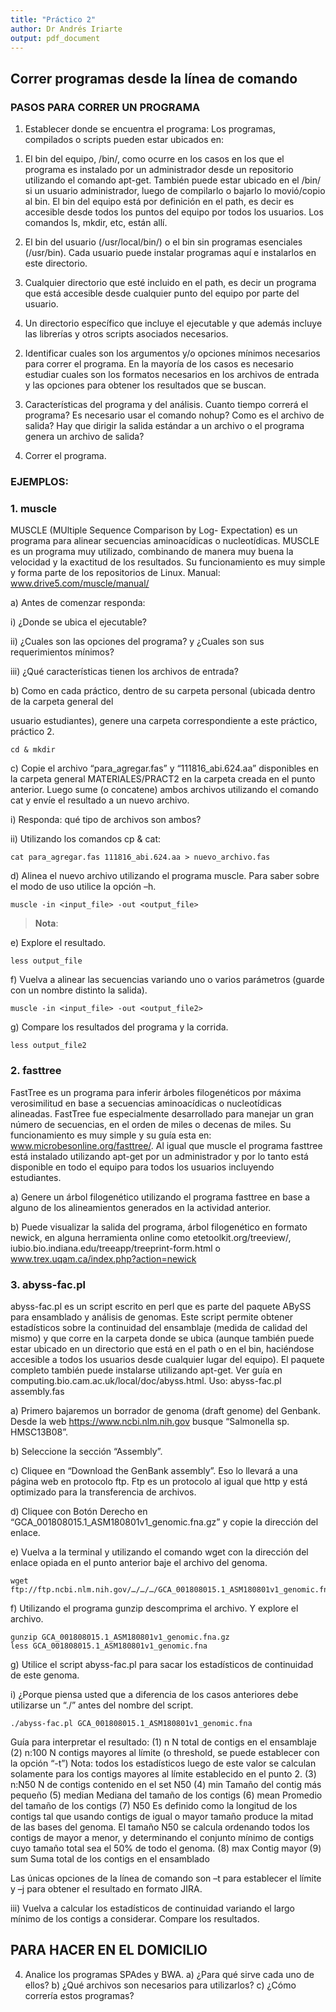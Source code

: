 ```yaml
---
title: "Práctico 2"
author: Dr Andrés Iriarte
output: pdf_document
---
```


## Correr programas desde la línea de comando
### PASOS PARA CORRER UN PROGRAMA
1) Establecer donde se encuentra el programa:
  Los programas, compilados o scripts pueden estar ubicados en:
  1. El bin del equipo, /bin/, como ocurre en los casos en los que el programa es instalado por un administrador desde un repositorio utilizando el comando apt-get. También puede estar ubicado en el /bin/ si un usuario administrador, luego de compilarlo o bajarlo lo movió/copio al bin. El bin
del equipo está por definición en el path, es decir es accesible desde todos los puntos del equipo por todos los usuarios. Los comandos ls, mkdir, etc, están allí.

  2. El bin del usuario (/usr/local/bin/) o el bin sin programas esenciales (/usr/bin). Cada usuario puede instalar programas aquí e instalarlos en este directorio.
  3. Cualquier directorio que esté incluido en el path, es decir un programa que está accesible desde cualquier punto del equipo por parte del usuario.
  4. Un directorio específico que incluye el ejecutable y que además incluye las librerías y otros scripts asociados necesarios.

2) Identificar cuales son los argumentos y/o opciones mínimos necesarios para correr el programa. En la mayoría de los casos es necesario estudiar cuales son los formatos necesarios en los archivos de entrada y las opciones para obtener los resultados que se buscan.

3) Características del programa y del análisis. Cuanto tiempo correrá el programa? Es necesario usar el comando nohup? Como es el archivo de salida? Hay que dirigir la salida estándar a un archivo o el programa genera un archivo de salida?

4) Correr el programa.
### EJEMPLOS:
### 1. muscle
MUSCLE (MUltiple Sequence Comparison by Log- Expectation) es un programa para alinear secuencias aminoacídicas o nucleotídicas. MUSCLE es un programa muy utilizado, combinando de manera muy buena la velocidad y la exactitud de los resultados. Su funcionamiento es muy simple y forma parte de los
repositorios de Linux. Manual: www.drive5.com/muscle/manual/

a) Antes de comenzar responda:

i) ¿Donde se ubica el ejecutable?

ii) ¿Cuales son las opciones del programa? y ¿Cuales son sus requerimientos mínimos?

iii) ¿Qué características tienen los archivos de entrada?

b) Como en cada práctico, dentro de su carpeta personal (ubicada dentro de la carpeta general del

usuario estudiantes), genere una carpeta correspondiente a este práctico, práctico 2.

```{bash, echo = T, eval = F}
cd & mkdir
```

c) Copie el archivo “para_agregar.fas” y “111816_abi.624.aa” disponibles en la carpeta general MATERIALES/PRACT2 en la carpeta creada en el punto anterior. Luego sume (o concatene) ambos archivos utilizando el comando cat y envíe el resultado a un nuevo archivo.

i) Responda: qué tipo de archivos son ambos?

ii) Utilizando los comandos cp & cat:

```{bash, echo = T, eval = F}
cat para_agregar.fas 111816_abi.624.aa > nuevo_archivo.fas
```

d) Alinea el nuevo archivo utilizando el programa muscle. Para saber sobre el modo de uso utilice la
opción –h.
```{bash, echo = T, eval = F}
muscle -in <input_file> -out <output_file>
```

> **Nota**: 

e) Explore el resultado.

```{bash, echo = T, eval = F}
less output_file
```

f) Vuelva a alinear las secuencias variando uno o varios parámetros (guarde con un nombre distinto la
salida).

```{bash, echo = T, eval = F}
muscle -in <input_file> -out <output_file2>
```

g) Compare los resultados del programa y la corrida.

```{bash, echo = T, eval = F}
less output_file2
```

### 2. fasttree
FastTree es un programa para inferir árboles filogenéticos por máxima verosimilitud en base a secuencias aminoacídicas o nucleotídicas alineadas. FastTree fue especialmente desarrollado para manejar un gran número de secuencias, en el orden de miles o decenas de miles. Su funcionamiento es muy simple y su guía esta en: www.microbesonline.org/fasttree/. Al igual que muscle el programa fasttree está instalado utilizando apt-get por un administrador y por lo tanto está disponible en todo el equipo para todos los usuarios incluyendo estudiantes.

a) Genere un árbol filogenético utilizando el programa fasttree en base a alguno de los alineamientos generados en la actividad anterior.

b) Puede visualizar la salida del programa, árbol filogenético en formato newick, en alguna herramienta online como etetoolkit.org/treeview/, iubio.bio.indiana.edu/treeapp/treeprint-form.html o www.trex.uqam.ca/index.php?action=newick

### 3. abyss-fac.pl
abyss-fac.pl es un script escrito en perl que es parte del paquete ABySS para ensamblado y análisis de genomas. Este script permite obtener estadísticos sobre la continuidad del ensamblaje (medida de calidad del mismo) y que corre en la carpeta donde se ubica (aunque también puede estar ubicado en un directorio que está en el path o en el bin, haciéndose accesible a todos los usuarios desde cualquier lugar del equipo).
El paquete completo también puede instalarse utilizando apt-get. Ver guía en computing.bio.cam.ac.uk/local/doc/abyss.html. Uso: abyss-fac.pl assembly.fas

a) Primero bajaremos un borrador de genoma (draft genome) del Genbank. Desde la web https://www.ncbi.nlm.nih.gov busque “Salmonella sp. HMSC13B08”.

b) Seleccione la sección “Assembly”.

c) Cliquee en “Download the GenBank assembly”. Eso lo llevará a una página web en protocolo ftp. Ftp es un protocolo al igual que http y está optimizado para la transferencia de archivos.

d) Cliquee con Botón Derecho en “GCA_001808015.1_ASM180801v1_genomic.fna.gz” y copie la dirección del enlace.

e) Vuelva a la terminal y utilizando el comando wget con la dirección del enlace opiada en el punto anterior baje el archivo del genoma.

```{bash, echo = T, eval = F}
wget ftp://ftp.ncbi.nlm.nih.gov/…/…/…/GCA_001808015.1_ASM180801v1_genomic.fna.gz
```

f) Utilizando el programa gunzip descomprima el archivo. Y explore el archivo.

```{bash, echo = T, eval = F}
gunzip GCA_001808015.1_ASM180801v1_genomic.fna.gz
less GCA_001808015.1_ASM180801v1_genomic.fna
```

g) Utilice el script abyss-fac.pl para sacar los estadísticos de continuidad de este genoma.

i) ¿Porque piensa usted que a diferencia de los casos anteriores debe utilizarse un “./” antes del
nombre del script.

```{bash, echo = T, eval = F}
./abyss-fac.pl GCA_001808015.1_ASM180801v1_genomic.fna
```

Guía para interpretar el resultado:
(1) n N total de contigs en el ensamblaje
(2) n:100 N contigs mayores al límite (o threshold, se puede establecer con la opción “-t”)
Nota: todos los estadísticos luego de este valor se calculan solamente para los contigs mayores al límite
establecido en el punto 2.
(3) n:N50 N de contigs contenido en el set N50
(4) min Tamaño del contig más pequeño
(5) median Mediana del tamaño de los contigs
(6) mean Promedio del tamaño de los contigs
(7) N50 Es definido como la longitud de los contigs tal que usando contigs de igual o mayor tamaño produce la
mitad de las bases del genoma. El tamaño N50 se calcula ordenando todos los contigs de mayor a menor, y
determinando el conjunto mínimo de contigs cuyo tamaño total sea el 50% de todo el genoma.
(8) max Contig mayor
(9) sum Suma total de los contigs en el ensamblado

Las únicas opciones de la línea de comando son –t para establecer el límite y –j para obtener el resultado en formato JIRA.

iii) Vuelva a calcular los estadísticos de continuidad variando el largo mínimo de los contigs a considerar. Compare los resultados.

## PARA HACER EN EL DOMICILIO
4. Analice los programas SPAdes y BWA.
a) ¿Para qué sirve cada uno de ellos?
b) ¿Qué archivos son necesarios para utilizarlos?
c) ¿Cómo correría estos programas?